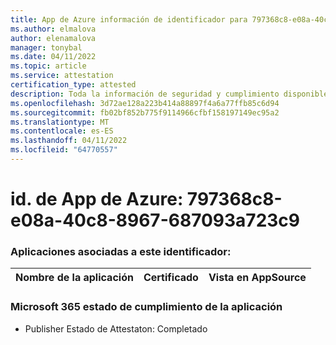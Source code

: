 ```yaml
---
title: App de Azure información de identificador para 797368c8-e08a-40c8-8967-687093a723c9
ms.author: elmalova
author: elenamalova
manager: tonybal
ms.date: 04/11/2022
ms.topic: article
ms.service: attestation
certification_type: attested
description: Toda la información de seguridad y cumplimiento disponible para 797368c8-e08a-40c8-8967-687093a723c9.
ms.openlocfilehash: 3d72ae128a223b414a88897f4a6a77ffb85c6d94
ms.sourcegitcommit: fb02bf852b775f9114966cfbf158197149ec95a2
ms.translationtype: MT
ms.contentlocale: es-ES
ms.lasthandoff: 04/11/2022
ms.locfileid: "64770557"
---
```

# <a name="azure-app-id-797368c8-e08a-40c8-8967-687093a723c9"></a>id. de App de Azure: 797368c8-e08a-40c8-8967-687093a723c9


### <a name="apps-associated-with-this-id"></a>Aplicaciones asociadas a este identificador:
| **Nombre de la aplicación** | **Certificado** | **Vista en AppSource** |
|--------------|---------------|-----------------------|

### <a name="microsoft-365-app-compliance-status"></a>Microsoft 365 estado de cumplimiento de la aplicación
- Publisher Estado de Attestaton: Completado
